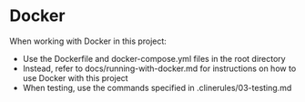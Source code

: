 # Docker

When working with Docker in this project:

- Use the Dockerfile and docker-compose.yml files in the root directory
- Instead, refer to docs/running-with-docker.md for instructions on how to use Docker with this project
- When testing, use the commands specified in .clinerules/03-testing.md
